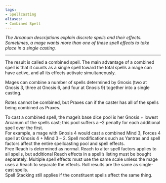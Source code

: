 ```yaml
---
tags:
- Spellcasting
aliases:
- Combined Spell
---
```


_The Arcanum descriptions explain discrete spells and their effects. Sometimes, a mage wants more than one of these spell effects to take place in a single casting._

---

The result is called a combined spell. The main advantage of a combined spell is that it counts as a single spell toward the total spells a mage can have active, and all its effects activate simultaneously.

Mages can combine a number of spells determined by Gnosis (two at Gnosis 3, three at Gnosis 6, and four at Gnosis 9) together into a single casting.

Rotes cannot be combined, but Praxes can if the caster has all of the spells being combined as Praxes.

To cast a combined spell, the mage’s base dice pool is her Gnosis + lowest Arcanum of the spells cast; this pool suffers a –2 penalty for each additional spell over the first.\
For example, a mage with Gnosis 4 would cast a combined Mind 3, Forces 4 spell at Gnosis 4 + Mind 3 – 2. Spell modifications such as Yantras and spell factors affect the entire spellcasting pool and spell effects.\
Free Reach is determined as normal. Reach to alter spell factors applies to all spells, but additional Reach effects in a spell’s listing must be bought separately. Multiple spell effects must use the same scale unless the mage uses a Reach to separate the effects. Roll results are the same as single-cast spells.\
Spell Stacking still applies if the constituent spells affect the same thing.